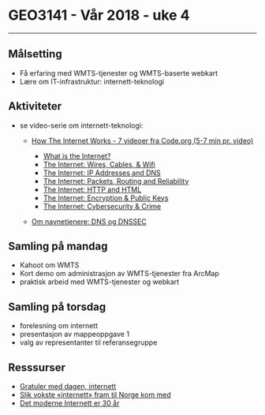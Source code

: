 # GEO3141 - Vår 2018 - uke 4

---

## Målsetting

- Få erfaring med WMTS-tjenester og WMTS-baserte webkart
- Lære om IT-infrastruktur: internett-teknologi

## Aktiviteter

- se video-serie om internett-teknologi:
  - [How The Internet Works - 7 videoer fra Code.org (5-7 min pr. video)](https://www.youtube.com/playlist?list=PLzdnOPI1iJNfMRZm5DDxco3UdsFegvuB7)
    - [What is the Internet?](https://www.youtube.com/watch?v=Dxcc6ycZ73M&list=PLzdnOPI1iJNfMRZm5DDxco3UdsFegvuB7&index=1)
    - [The Internet: Wires, Cables, & Wifi](https://www.youtube.com/watch?v=ZhEf7e4kopM&list=PLzdnOPI1iJNfMRZm5DDxco3UdsFegvuB7&index=2)
    - [The Internet: IP Addresses and DNS](https://www.youtube.com/watch?v=5o8CwafCxnU&index=3&list=PLzdnOPI1iJNfMRZm5DDxco3UdsFegvuB7)
    - [The Internet: Packets, Routing and Reliability](https://www.youtube.com/watch?v=AYdF7b3nMto&index=4&list=PLzdnOPI1iJNfMRZm5DDxco3UdsFegvuB7)
    - [The Internet: HTTP and HTML](https://www.youtube.com/watch?v=kBXQZMmiA4s&index=5&list=PLzdnOPI1iJNfMRZm5DDxco3UdsFegvuB7)
    - [The Internet: Encryption & Public Keys](https://www.youtube.com/watch?v=ZghMPWGXexs&index=6&list=PLzdnOPI1iJNfMRZm5DDxco3UdsFegvuB7)
    - [The Internet: Cybersecurity & Crime](https://www.youtube.com/watch?v=AuYNXgO_f3Y&index=7&list=PLzdnOPI1iJNfMRZm5DDxco3UdsFegvuB7)

  - [Om navnetjenere: DNS og DNSSEC](https://www.youtube.com/watch?v=Z8SSiVnPIHE)

## Samling på mandag

- Kahoot om WMTS
- Kort demo om administrasjon av WMTS-tjenester fra ArcMap
- praktisk arbeid med WMTS-tjenester og webkart

## Samling på torsdag

- forelesning om internett
- presentasjon av mappeoppgave 1
- valg av representanter til referansegruppe

## Resssurser

- [Gratuler med dagen, internett](http://www.digi.no/artikler/gratuler-med-dagen-internett/287891)
- [Slik vokste «internett» fram til Norge kom med](http://www.digi.no/artikler/slik-vokste-internett-fram-til-norge-kom-med/366838)
- [Det moderne Internett er 30 år](http://www.digi.no/artikler/det-moderne-internett-er-30-ar/292110)  